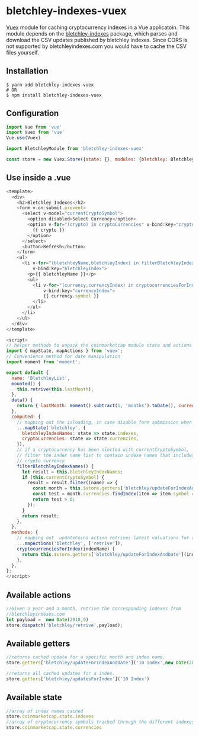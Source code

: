 # bletchley-indexes-vuex
[Vuex](https://vuex.vuejs.org/) module for caching cryptocurrency indexes in a Vue applicatoin. This module
depends on the [bletchley-indexes](https://www.npmjs.com/package/bletchley-indexes) package, which parses and download the CSV
updates published by bletchley indexes. Since CORS is not supported by
bletchleyindexes.com you would have to cache the CSV files yourself.

## Installation
```console
$ yarn add bletchley-indexes-vuex
# OR
$ npm install bletchley-indexes-vuex
```

## Configuration
```js
import Vue from 'vue'
import Vuex from 'vue'
Vue.use(Vuex)

import BletchleyModule from 'bletchley-indexes-vuex'

const store = new Vuex.Store({state: {}, modules: {bletchley: BletchleyModule}})
```

## Use inside a .vue
```js
<template>
  <div>
    <h2>Bletchley Indexes</h2>
    <form v-on:submit.prevent>
      <select v-model="currentCryptoSymbol">
        <option disabled>Select Currency</option>
        <option v-for="(crypto) in cryptoCurrencies" v-bind:key="crypto.crypto">
          {{ crypto }}
        </option>
      </select>
      <button>Refresh</button>
    </form>
    <ul>
      <li v-for="(bletchleyName,bletchleyIndex) in filterBletchleyIndexNames"
          v-bind:key="bletchleyIndex">
        <p>{{ bletchleyName }}</p>
        <ul>
          <li v-for="(currency,currencyIndex) in cryptocurrenciesForIndex(bletchleyName)"
              v-bind:key="currencyIndex">
              {{ currency.symbol }}
          </li>
        </ul>
      </li>
    </ul>
  </div>
</template>

<script>
// helper methods to unpack the coinmarketcap module state and actions
import { mapState, mapActions } from 'vuex';
// Convenience method for date manipulation
import moment from 'moment';

export default {
  name: 'BletchleyList',
  mounted() {
    this.retrive(this.lastMonth);
  },
  data() {
    return { lastMonth: moment().subtract(1, 'months').toDate(), currentCryptoSymbol: undefined };
  },
  computed: {
    // mapping out the isloading, in case disable form submission when requesting valuations
    ...mapState('bletchley', {
      bletchleyIndexNames: state => state.indexes,
      cryptoCurrencies: state => state.currencies,
    }),
    // if a cryptocurrency has been slected with currentCryptoSymbol,
    // filter the index name list to contain indexe names that includes the
    // crypto currency
    filterBletchleyIndexNames() {
      let result = this.bletchleyIndexNames;
      if (this.currentCryptoSymbol) {
        result = result.filter((name) => {
          const month = this.$store.getters['bletchley/updateForIndexAndDate'](name, this.lastMonth);
          const test = month.currencies.findIndex(item => item.symbol === this.currentCryptoSymbol);
          return test > 0;
        });
      }
      return result;
    },
  },
  methods: {
    // mapping out  updateCoins action retrives latest valuations for specfic fiat currency
    ...mapActions('bletchley', ['retrive']),
    cryptocurrenciesForIndex(indexName) {
      return this.$store.getters['bletchley/updateForIndexAndDate'](indexName, this.lastMonth).currencies;
    },
  },
};
</script>

```

## Available actions
```js
//Given a year and a month, retrive the corresponding indexes from
//bletchleyindexes.com
let payload =  new Date(2018,9)
store.dispatch('bletchley/retrive',payload);
```

## Available getters
```js
//returns cached update for a specific month and index name.
store.getters['bletchley/updateForIndexAndDate']('10 Index',new Date(2018,9))
```
```js
//returns all cached updates for a index.
store.getters['bletchley/updatesForIndex']('10 Index')
```
## Available state

```js
//array of index names cached
store.coinmarketcap.state.indexes
//array of cryptocurrency symbols tracked through the different indexes
store.coinmarketcap.state.currencies
```
